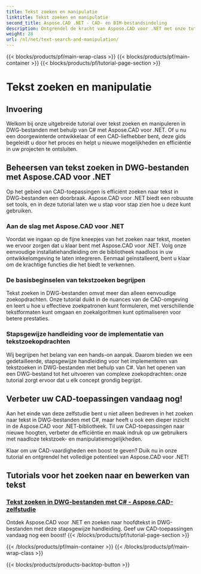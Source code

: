 ```yaml
---
title: Tekst zoeken en manipulatie
linktitle: Tekst zoeken en manipulatie
second_title: Aspose.CAD .NET - CAD- en BIM-bestandsindeling
description: Ontgrendel de kracht van Aspose.CAD voor .NET met onze tutorials over het zoeken naar tekst in DWG-bestanden met C#. Verbeter uw CAD-vaardigheden en verbeter uw toepassingen.
weight: 28
url: /nl/net/text-search-and-manipulation/
---
```


{{< blocks/products/pf/main-wrap-class >}}
{{< blocks/products/pf/main-container >}}
{{< blocks/products/pf/tutorial-page-section >}}

# Tekst zoeken en manipulatie


## Invoering

Welkom bij onze uitgebreide tutorial over tekst zoeken en manipuleren in DWG-bestanden met behulp van C# met Aspose.CAD voor .NET. Of u nu een doorgewinterde ontwikkelaar of een CAD-liefhebber bent, deze gids begeleidt u door het proces en helpt u nieuwe mogelijkheden en efficiëntie in uw projecten te ontsluiten.

## Beheersen van tekst zoeken in DWG-bestanden met Aspose.CAD voor .NET

Op het gebied van CAD-toepassingen is efficiënt zoeken naar tekst in DWG-bestanden een doorbraak. Aspose.CAD voor .NET biedt een robuuste set tools, en in deze tutorial laten we u stap voor stap zien hoe u deze kunt gebruiken.

### Aan de slag met Aspose.CAD voor .NET

Voordat we ingaan op de fijne kneepjes van het zoeken naar tekst, moeten we ervoor zorgen dat u klaar bent met Aspose.CAD voor .NET. Volg onze eenvoudige installatiehandleiding om de bibliotheek naadloos in uw ontwikkelomgeving te laten integreren. Eenmaal geïnstalleerd, bent u klaar om de krachtige functies die het biedt te verkennen.

### De basisbeginselen van tekstzoeken begrijpen

Tekst zoeken in DWG-bestanden omvat meer dan alleen eenvoudige zoekopdrachten. Onze tutorial duikt in de nuances van de CAD-omgeving en leert u hoe u effectieve zoekpatronen kunt formuleren, met verschillende tekstformaten kunt omgaan en zoekalgoritmen kunt optimaliseren voor betere prestaties.

### Stapsgewijze handleiding voor de implementatie van tekstzoekopdrachten

Wij begrijpen het belang van een hands-on aanpak. Daarom bieden we een gedetailleerde, stapsgewijze handleiding voor het implementeren van tekstzoeken in DWG-bestanden met behulp van C#. Van het openen van een DWG-bestand tot het uitvoeren van complexe zoekopdrachten: onze tutorial zorgt ervoor dat u elk concept grondig begrijpt. 

## Verbeter uw CAD-toepassingen vandaag nog!

Aan het einde van deze zelfstudie bent u niet alleen bedreven in het zoeken naar tekst in DWG-bestanden met C#, maar heeft u ook een dieper inzicht in de Aspose.CAD voor .NET-bibliotheek. Til uw CAD-toepassingen naar nieuwe hoogten, verbeter de efficiëntie en maak indruk op uw gebruikers met naadloze tekstzoek- en manipulatiemogelijkheden.

Klaar om uw CAD-vaardigheden een boost te geven? Duik nu in onze tutorial en ontgrendel het volledige potentieel van Aspose.CAD voor .NET!
## Tutorials voor het zoeken naar en bewerken van tekst
### [Tekst zoeken in DWG-bestanden met C# - Aspose.CAD-zelfstudie](./searching-text-in-dwg-files/)
Ontdek Aspose.CAD voor .NET en zoeken naar hoofdtekst in DWG-bestanden met deze stapsgewijze handleiding. Geef uw CAD-toepassingen vandaag nog een boost!
{{< /blocks/products/pf/tutorial-page-section >}}

{{< /blocks/products/pf/main-container >}}
{{< /blocks/products/pf/main-wrap-class >}}

{{< blocks/products/products-backtop-button >}}

